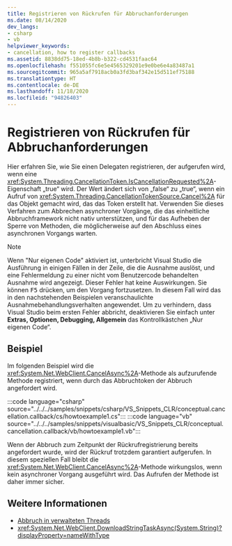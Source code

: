```yaml
---
title: Registrieren von Rückrufen für Abbruchanforderungen
ms.date: 08/14/2020
dev_langs:
- csharp
- vb
helpviewer_keywords:
- cancellation, how to register callbacks
ms.assetid: 8838dd75-18ed-4b8b-b322-cd4531faac64
ms.openlocfilehash: f551055fc6e5e4565329201e9e0be6e4a83487a1
ms.sourcegitcommit: 965a5af7918acb0a3fd3baf342e15d511ef75188
ms.translationtype: HT
ms.contentlocale: de-DE
ms.lasthandoff: 11/18/2020
ms.locfileid: "94826403"
---
```

# <a name="register-callbacks-for-cancellation-requests"></a>Registrieren von Rückrufen für Abbruchanforderungen

Hier erfahren Sie, wie Sie einen Delegaten registrieren, der aufgerufen wird, wenn eine <xref:System.Threading.CancellationToken.IsCancellationRequested%2A>-Eigenschaft „true“ wird. Der Wert ändert sich von „false“ zu „true“, wenn ein Aufruf von <xref:System.Threading.CancellationTokenSource.Cancel%2A> für das Objekt gemacht wird, das das Token erstellt hat. Verwenden Sie dieses Verfahren zum Abbrechen asynchroner Vorgänge, die das einheitliche Abbruchframework nicht nativ unterstützen, und für das Aufheben der Sperre von Methoden, die möglicherweise auf den Abschluss eines asynchronen Vorgangs warten.

> [!NOTE]
> Wenn "Nur eigenen Code" aktiviert ist, unterbricht Visual Studio die Ausführung in einigen Fällen in der Zeile, die die Ausnahme auslöst, und eine Fehlermeldung zu einer nicht vom Benutzercode behandelten Ausnahme wird angezeigt. Dieser Fehler hat keine Auswirkungen. Sie können <kbd>F5</kbd> drücken, um den Vorgang fortzusetzen. In diesem Fall wird das in den nachstehenden Beispielen veranschaulichte Ausnahmebehandlungsverhalten angewendet. Um zu verhindern, dass Visual Studio beim ersten Fehler abbricht, deaktivieren Sie einfach unter **Extras, Optionen, Debugging, Allgemein** das Kontrollkästchen „Nur eigenen Code“.

## <a name="example"></a>Beispiel

Im folgenden Beispiel wird die <xref:System.Net.WebClient.CancelAsync%2A>-Methode als aufzurufende Methode registriert, wenn durch das Abbruchtoken der Abbruch angefordert wird.

:::code language="csharp" source="../../../samples/snippets/csharp/VS_Snippets_CLR/conceptual.cancellation.callback/cs/howtoexample1.cs":::
:::code language="vb" source="../../../samples/snippets/visualbasic/VS_Snippets_CLR/conceptual.cancellation.callback/vb/howtoexample1.vb":::

Wenn der Abbruch zum Zeitpunkt der Rückrufregistrierung bereits angefordert wurde, wird der Rückruf trotzdem garantiert aufgerufen. In diesem speziellen Fall bleibt die <xref:System.Net.WebClient.CancelAsync%2A>-Methode wirkungslos, wenn kein asynchroner Vorgang ausgeführt wird. Das Aufrufen der Methode ist daher immer sicher.

## <a name="see-also"></a>Weitere Informationen

- [Abbruch in verwalteten Threads](cancellation-in-managed-threads.md)
- <xref:System.Net.WebClient.DownloadStringTaskAsync(System.String)?displayProperty=nameWithType>
